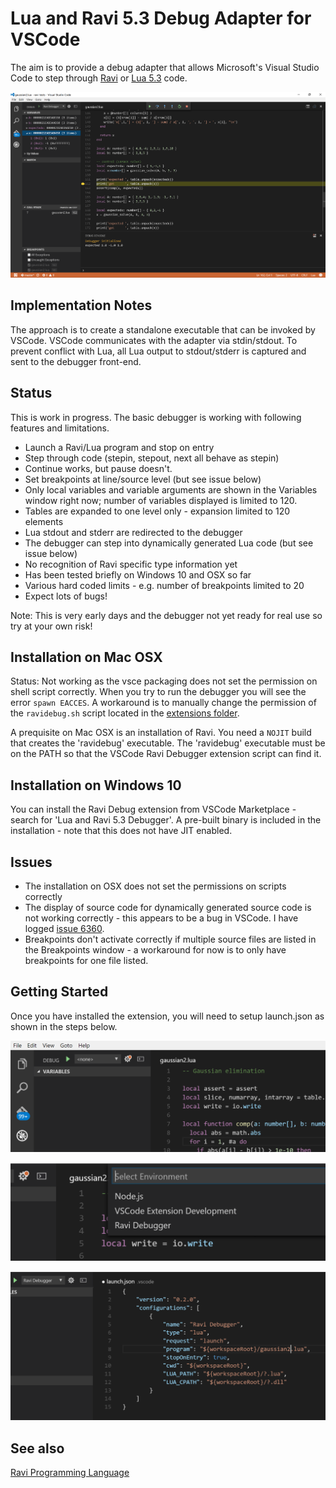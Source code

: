 Lua and Ravi 5.3 Debug Adapter for VSCode
=========================================

The aim is to provide a debug adapter that allows Microsoft's Visual Studio Code to step through [Ravi](http://ravilang.org) or [Lua 5.3](http://www.lua.org) code.

![Debugger in Action](images/screenshot0.png)

Implementation Notes
--------------------
The approach is to create a standalone executable that can be invoked by VSCode. VSCode communicates 
with the adapter via stdin/stdout. To prevent conflict with Lua, all Lua output to 
stdout/stderr is captured and sent to the debugger front-end.

Status
------
This is work in progress. The basic debugger is working with following features and limitations.

* Launch a Ravi/Lua program and stop on entry
* Step through code (stepin, stepout, next all behave as stepin)
* Continue works, but pause doesn't. 
* Set breakpoints at line/source level (but see issue below) 
* Only local variables and variable arguments are shown in the Variables window right now; number of variables displayed is limited to 120.
* Tables are expanded to one level only - expansion limited to 120 elements
* Lua stdout and stderr are redirected to the debugger
* The debugger can step into dynamically generated Lua code (but see issue below)
* No recognition of Ravi specific type information yet
* Has been tested briefly on Windows 10 and OSX so far
* Various hard coded limits - e.g. number of breakpoints limited to 20
* Expect lots of bugs!

Note: This is very early days and the debugger not yet ready for real use so try at your own risk!

Installation on Mac OSX
-----------------------
Status: Not working as the vsce packaging does not set the permission on shell script correctly. When you try to run the debugger you will see the error `spawn EACCES`. A workaround is to manually change the permission of the `ravidebug.sh` script located in the [extensions folder](https://code.visualstudio.com/docs/extensions/install-extension#_your-extensions-folder). 

A prequisite on Mac OSX is an installation of Ravi. You need a `NOJIT` build that creates the 'ravidebug' executable. The 'ravidebug' executable must be on the PATH so that the VSCode Ravi Debugger extension script can find it.

Installation on Windows 10
--------------------------
You can install the Ravi Debug extension from VSCode Marketplace - search for 'Lua and Ravi 5.3 Debugger'. A pre-built binary is included in the installation - note that this does not have JIT enabled. 

Issues
------
* The installation on OSX does not set the permissions on scripts correctly
* The display of source code for dynamically generated source code is not working correctly - this appears to be a bug in VSCode. I have logged [issue 6360](https://github.com/Microsoft/vscode/issues/6360). 
* Breakpoints don't activate correctly if multiple source files are listed in the Breakpoints window - a workaround for now is to only have breakpoints for one file listed.

Getting Started
---------------
Once you have installed the extension, you will need to setup launch.json as shown in the steps below.

![First Launch](images/screenshot1.png)

![Select Ravi Debugger](images/screenshot2.png)

![Configure launch.json](images/screenshot3.png)

See also
--------
[Ravi Programming Language](http://ravilang.org)
